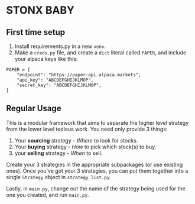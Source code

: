 # STONX BABY

## First time setup


1. Install requirements.py in a new `venv`.
2. Make a `creds.py` file, and create a `dict` literal called `PAPER`, and include your alpaca keys like this:

```
PAPER = {
    "endpoint": "https://paper-api.alpaca.markets",
    "api_key": "ABCDEFGHIJKLMOP",
    "secret_key": "ABCDEFGHIJKLMOP",
}
```

## Regular Usage
This is a modular framework that aims to separate the higher level strategy from the lower level tedious work. You need only provide 3 things:
1. Your **sourcing** strategy - *Where* to look for stocks.
2. Your **buying** strategy - *How* to pick which stock(s) to buy.
3. your **selling** strategy - *When* to sell.

Create your 3 strategies in the appropriate subpackages (or use existing ones). Once you've got your 3 strategies, you can put them together into a single `Strategy` object in `strategy_list.py`.

Lastly, in `main.py`, change out the name of the strategy being used for the one you created, and run `main.py`.